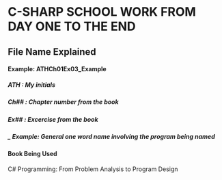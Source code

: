 # C-SHARP SCHOOL WORK FROM DAY ONE TO THE END

## File Name Explained 
#### Example: ATHCh01Ex03_Example
##### ATH : My initials
##### Ch## : Chapter number from the book
##### Ex## : Excercise from the book
##### _ Example: General one word name involving the program being named 

#### Book Being Used
C# Programming: From Problem Analysis to Program Design
